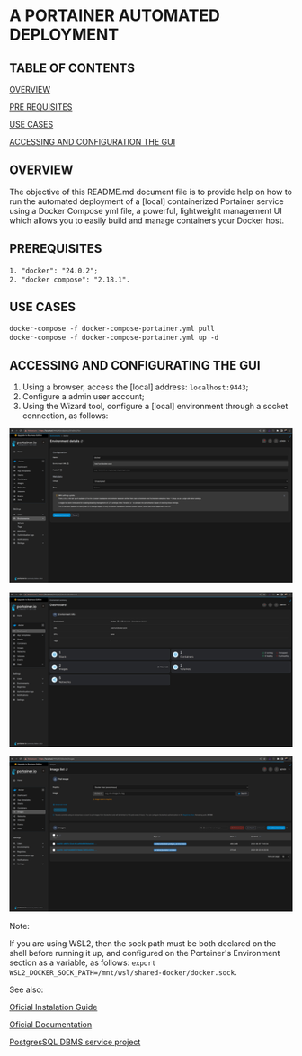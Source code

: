 # A PORTAINER AUTOMATED DEPLOYMENT

## TABLE OF CONTENTS

[OVERVIEW](#overview)

[PRE REQUISITES](#prerequisites)

[USE CASES](#use-cases)

[ACCESSING AND CONFIGURATION THE GUI](#accessing-and-configuration-the-gui)

## OVERVIEW

The objective of this README.md document file is to provide help on how to run the automated deployment of a [local] containerized Portainer service using a Docker Compose yml file, a powerful, lightweight management UI which allows you to easily build and manage containers your Docker host.

## PREREQUISITES

```
1. "docker": "24.0.2";
2. "docker compose": "2.18.1".
```

## USE CASES

```
docker-compose -f docker-compose-portainer.yml pull
docker-compose -f docker-compose-portainer.yml up -d
```

## ACCESSING AND CONFIGURATING THE GUI

1. Using a browser, access the [local] address: `localhost:9443`;
2. Configure a admin user account;  
3. Using the Wizard tool, configure a [local] environment through a socket connection, as follows:

![](./assets/readMeMd/portainer1.png)

![](./assets/readMeMd/portainer2.png)

![](./assets/readMeMd/portainer3.png)

Note:

If you are using WSL2, then the sock path must be both declared on the shell before running it up, and configured on the Portainer's Environment section as a variable, as follows: `export WSL2_DOCKER_SOCK_PATH=/mnt/wsl/shared-docker/docker.sock`.

See also:

[Oficial Instalation Guide](https://docs.portainer.io/start/install-ce)

[Oficial Documentation](https://docs.portainer.io/)

[PostgresSQL DBMS service project](https://github.com/rubenschagas/postgres)
